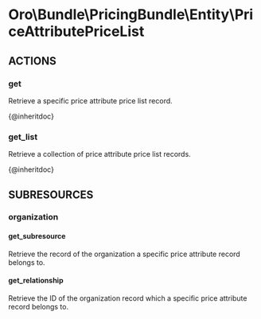 # Oro\Bundle\PricingBundle\Entity\PriceAttributePriceList

## ACTIONS

### get

Retrieve a specific price attribute price list record.

{@inheritdoc}

### get_list

Retrieve a collection of price attribute price list records.

{@inheritdoc}

## SUBRESOURCES

### organization

#### get_subresource

Retrieve the record of the organization a specific price attribute record belongs to.

#### get_relationship

Retrieve the ID of the organization record which a specific price attribute record belongs to.